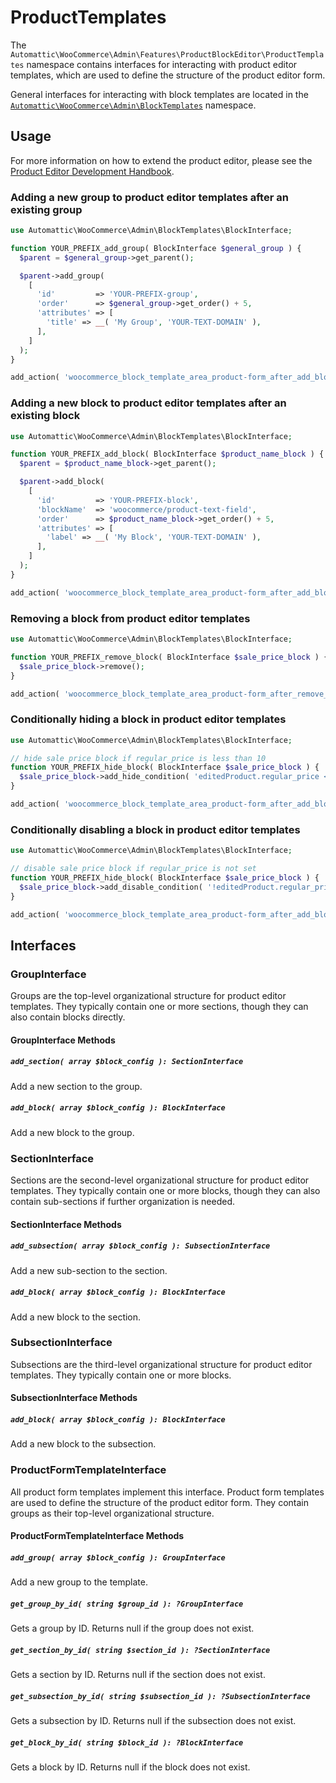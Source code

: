 # ProductTemplates

The `Automattic\WooCommerce\Admin\Features\ProductBlockEditor\ProductTemplates` namespace contains interfaces for interacting with product editor templates, which are used to define the structure of the product editor form.

General interfaces for interacting with block templates are located in the
[`Automattic\WooCommerce\Admin\BlockTemplates`](../../../BlockTemplates/README.md) namespace.

## Usage

For more information on how to extend the product editor, please see the [Product Editor Development Handbook](../../../../../../../docs/product-editor-development/README.md).

### Adding a new group to product editor templates after an existing group

```php
use Automattic\WooCommerce\Admin\BlockTemplates\BlockInterface;

function YOUR_PREFIX_add_group( BlockInterface $general_group ) {
  $parent = $general_group->get_parent();

  $parent->add_group(
    [
      'id'         => 'YOUR-PREFIX-group',
      'order'      => $general_group->get_order() + 5,
      'attributes' => [
        'title' => __( 'My Group', 'YOUR-TEXT-DOMAIN' ),
      ],
    ]
  );
}

add_action( 'woocommerce_block_template_area_product-form_after_add_block_general', 'YOUR_PREFIX_add_group' );
```

### Adding a new block to product editor templates after an existing block

```php
use Automattic\WooCommerce\Admin\BlockTemplates\BlockInterface;

function YOUR_PREFIX_add_block( BlockInterface $product_name_block ) {
  $parent = $product_name_block->get_parent();

  $parent->add_block(
    [
      'id'         => 'YOUR-PREFIX-block',
      'blockName'  => 'woocommerce/product-text-field',
      'order'      => $product_name_block->get_order() + 5,
      'attributes' => [
        'label' => __( 'My Block', 'YOUR-TEXT-DOMAIN' ),
      ],
    ]
  );
}

add_action( 'woocommerce_block_template_area_product-form_after_add_block_product-name', 'YOUR_PREFIX_add_block' );
```

### Removing a block from product editor templates

```php
use Automattic\WooCommerce\Admin\BlockTemplates\BlockInterface;

function YOUR_PREFIX_remove_block( BlockInterface $sale_price_block ) {
  $sale_price_block->remove();
}

add_action( 'woocommerce_block_template_area_product-form_after_remove_block_product-sale-price', 'YOUR_PREFIX_remove_block' );
```

### Conditionally hiding a block in product editor templates

```php
use Automattic\WooCommerce\Admin\BlockTemplates\BlockInterface;

// hide sale price block if regular_price is less than 10
function YOUR_PREFIX_hide_block( BlockInterface $sale_price_block ) {
  $sale_price_block->add_hide_condition( 'editedProduct.regular_price < 10' );
}

add_action( 'woocommerce_block_template_area_product-form_after_add_block_product-sale-price', 'YOUR_PREFIX_hide_block' );
```

### Conditionally disabling a block in product editor templates

```php
use Automattic\WooCommerce\Admin\BlockTemplates\BlockInterface;

// disable sale price block if regular_price is not set
function YOUR_PREFIX_hide_block( BlockInterface $sale_price_block ) {
  $sale_price_block->add_disable_condition( '!editedProduct.regular_price' );
}

add_action( 'woocommerce_block_template_area_product-form_after_add_block_product-sale-price', 'YOUR_PREFIX_hide_block' );
```

## Interfaces

### GroupInterface

Groups are the top-level organizational structure for product editor templates.
They typically contain one or more sections, though they can also contain
blocks directly.

#### GroupInterface Methods

##### `add_section( array $block_config ): SectionInterface`

Add a new section to the group.

##### `add_block( array $block_config ): BlockInterface`

Add a new block to the group.

### SectionInterface

Sections are the second-level organizational structure for product editor templates.
They typically contain one or more blocks, though they can also contain sub-sections
if further organization is needed.

#### SectionInterface Methods

##### `add_subsection( array $block_config ): SubsectionInterface`

Add a new sub-section to the section.

##### `add_block( array $block_config ): BlockInterface`

Add a new block to the section.

### SubsectionInterface

Subsections are the third-level organizational structure for product editor templates.
They typically contain one or more blocks.

#### SubsectionInterface Methods

##### `add_block( array $block_config ): BlockInterface`

Add a new block to the subsection.

### ProductFormTemplateInterface

All product form templates implement this interface.
Product form templates are used to define the structure of the product editor form.
They contain groups as their top-level organizational structure.

#### ProductFormTemplateInterface Methods

##### `add_group( array $block_config ): GroupInterface`

Add a new group to the template.

##### `get_group_by_id( string $group_id ): ?GroupInterface`

Gets a group by ID. Returns null if the group does not exist.

##### `get_section_by_id( string $section_id ): ?SectionInterface`

Gets a section by ID. Returns null if the section does not exist.

##### `get_subsection_by_id( string $subsection_id ): ?SubsectionInterface`

Gets a subsection by ID. Returns null if the subsection does not exist.

##### `get_block_by_id( string $block_id ): ?BlockInterface`

Gets a block by ID. Returns null if the block does not exist.
